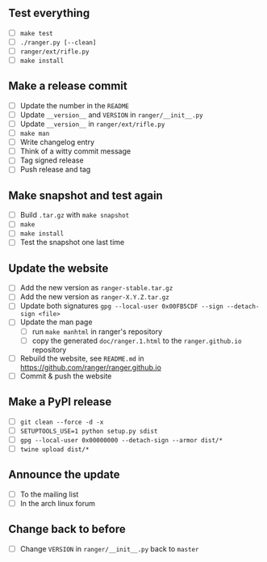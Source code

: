 Test everything
----------------
* [ ] `make test`
* [ ] `./ranger.py [--clean]`
* [ ] `ranger/ext/rifle.py`
* [ ] `make install`

Make a release commit
---------------------
* [ ] Update the number in the `README`
* [ ] Update `__version__` and `VERSION` in `ranger/__init__.py`
* [ ] Update `__version__` in `ranger/ext/rifle.py`
* [ ] `make man`
* [ ] Write changelog entry
* [ ] Think of a witty commit message
* [ ] Tag signed release
* [ ] Push release and tag

Make snapshot and test again
----------------------------
* [ ] Build `.tar.gz` with `make snapshot`
* [ ] `make`
* [ ] `make install`
* [ ] Test the snapshot one last time

Update the website
------------------
* [ ] Add the new version as `ranger-stable.tar.gz`
* [ ] Add the new version as `ranger-X.Y.Z.tar.gz`
* [ ] Update both signatures `gpg --local-user 0x00FB5CDF --sign --detach-sign <file>`
* [ ] Update the man page
    * [ ] run `make manhtml` in ranger's repository
    * [ ] copy the generated `doc/ranger.1.html` to the `ranger.github.io` repository
* [ ] Rebuild the website, see `README.md` in https://github.com/ranger/ranger.github.io
* [ ] Commit & push the website

Make a PyPI release
-------------------
* [ ] `git clean --force -d -x`
* [ ] `SETUPTOOLS_USE=1 python setup.py sdist`
* [ ] `gpg --local-user 0x00000000 --detach-sign --armor dist/*`
* [ ] `twine upload dist/*`

Announce the update
-------------------
* [ ] To the mailing list
* [ ] In the arch linux forum

Change back to before
---------------------
* [ ] Change `VERSION` in `ranger/__init__.py` back to `master`
